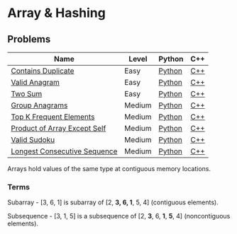 # Array & Hashing

## Problems

| Name                                                                                        | Level  | Python                    | C++                  |
|---------------------------------------------------------------------------------------------|--------|---------------------------|----------------------|
| [Contains Duplicate](https://leetcode.com/problems/contains-duplicate/)                     | Easy   | [Python](./python/217.py) | [C++](./cpp/217.cpp) |
| [Valid Anagram](https://leetcode.com/problems/valid-anagram/)                               | Easy   | [Python](./python/242.py) | [C++](./cpp/242.cpp) |
| [Two Sum](https://leetcode.com/problems/two-sum/)                                           | Easy   | [Python](./python/1.py)   | [C++](./cpp/1.cpp)   |
| [Group Anagrams](https://leetcode.com/problems/group-anagrams/)                             | Medium | [Python](./python/49.py)  | [C++](./cpp/49.cpp)  |
| [Top K Frequent Elements](https://leetcode.com/problems/top-k-frequent-elements/)           | Medium | [Python](./python/347.py) | [C++](./cpp/347.cpp) |
| [Product of Array Except Self](https://leetcode.com/problems/product-of-array-except-self/) | Medium | [Python](./python/238.py) | [C++](./cpp/238.cpp) |
| [Valid Sudoku](https://leetcode.com/problems/valid-sudoku/)                                 | Medium | [Python](./python/36.py)  | [C++](./cpp/36.cpp)  |
| [Longest Consecutive Sequence](https://leetcode.com/problems/longest-consecutive-sequence/) | Medium | [Python](./python/128.py) | [C++](./cpp/128.cpp) |

Arrays hold values of the same type at contiguous memory locations.

### Terms

Subarray - [3, 6, 1] is subarray of [2, **3, 6, 1**, 5, 4] (contiguous elements). 

Subsequence - [3, 1, 5] is a subsequence of [2, **3**, 6, **1**, **5**, 4] (noncontiguous elements).